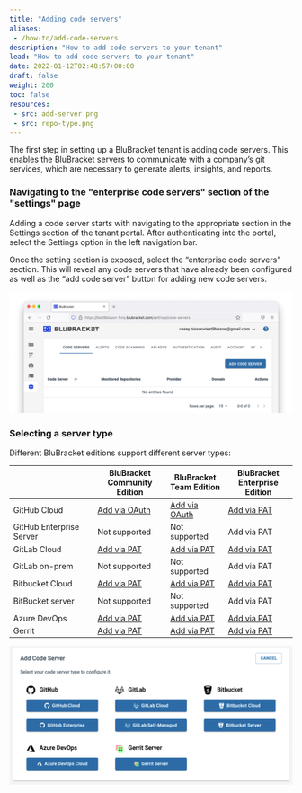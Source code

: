 ```yaml
---
title: "Adding code servers"
aliases:
 - /how-to/add-code-servers
description: "How to add code servers to your tenant"
lead: "How to add code servers to your tenant"
date: 2022-01-12T02:48:57+00:00
draft: false
weight: 200
toc: false
resources:
 - src: add-server.png
 - src: repo-type.png
---
```


The first step in setting up a BluBracket tenant is adding code servers. This enables the BluBracket servers to communicate with a company’s git services, which are necessary to generate alerts, insights, and reports.

### Navigating to the "enterprise code servers" section of the "settings" page

Adding a code server starts with navigating to the appropriate section in the Settings section of the tenant portal. After authenticating into the portal, select the Settings option in the left navigation bar.

Once the setting section is exposed, select the “enterprise code servers” section. This will reveal any code servers that have already been configured as well as the “add code server” button for adding new code servers.

![Add code server](add-server.png)

### Selecting a server type

Different BluBracket editions support different server types:

|   | BluBracket<br />Community Edition | BluBracket<br />Team Edition | BluBracket<br />Enterprise Edition |
|---|---|---|---|
| GitHub Cloud | [Add via OAuth](/how-to/code-servers/add-code-servers/github-cloud-oauth/) | [Add via OAuth](/how-to/code-servers/add-code-servers/github-cloud-oauth/) | [Add via PAT](/how-to/code-servers/add-code-servers/github-cloud/) |
| GitHub Enterprise Server | Not supported | Not supported | Add via PAT |
| GitLab Cloud | [Add via PAT](/how-to/code-servers/add-code-servers/gitlab-cloud/) | [Add via PAT](/how-to/code-servers/add-code-servers/gitlab-cloud/) | [Add via PAT](/how-to/code-servers/add-code-servers/gitlab-cloud/) |
| GitLab on-prem | Not supported | Not supported | Add via PAT|
| Bitbucket Cloud | [Add via PAT](/how-to/code-servers/add-code-servers/bitbucket-cloud/) | [Add via PAT](/how-to/code-servers/add-code-servers/bitbucket-cloud/) | [Add via PAT](/how-to/code-servers/add-code-servers/bitbucket-cloud/) |
| BitBucket server | Not supported | Not supported | Add via PAT |
| Azure DevOps | [Add via PAT](/how-to/code-servers/add-code-servers/azure-devops/) | [Add via PAT](/how-to/code-servers/add-code-servers/azure-devops/) | [Add via PAT](/how-to/code-servers/add-code-servers/azure-devops/) |
| Gerrit | [Add via PAT](/how-to/code-servers/add-code-servers/gerrit/) | [Add via PAT](/how-to/code-servers/add-code-servers/gerrit/) | [Add via PAT](/how-to/code-servers/add-code-servers/gerrit/) |

![Choose repo type Screenshot](repo-type.png)
